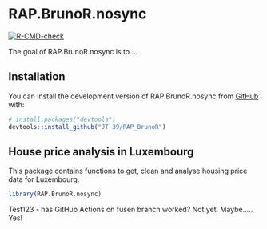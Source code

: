 
<!-- README.md is generated from README.Rmd. Please edit that file -->

# RAP.BrunoR.nosync

<!-- badges: start -->

[![R-CMD-check](https://github.com/JT-39/RAP_BrunoR/actions/workflows/R-CMD-check.yaml/badge.svg)](https://github.com/JT-39/RAP_BrunoR/actions/workflows/R-CMD-check.yaml)
<!-- badges: end -->

The goal of RAP.BrunoR.nosync is to …

## Installation

You can install the development version of RAP.BrunoR.nosync from
[GitHub](https://github.com/) with:

``` r
# install.packages("devtools")
devtools::install_github("JT-39/RAP_BrunoR")
```

## House price analysis in Luxembourg

This package contains functions to get, clean and analyse housing price
data for Luxembourg.

``` r
library(RAP.BrunoR.nosync)
```

Test123 - has GitHub Actions on fusen branch worked? Not yet. Maybe…..
Yes!
